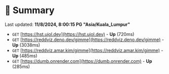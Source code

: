 # 📖 Summary
Last updated: **11/8/2024, 8:00:15 PG "Asia/Kuala_Lumpur"**

- `GET` [https://hst.ujol.dev](https://hst.ujol.dev) - **Up** (720ms)
- `GET` [https://reddviz.deno.dev/gimme](https://reddviz.deno.dev/gimme) - **Up** (3038ms)
- `GET` [https://reddviz.amar.kim/gimme](https://reddviz.amar.kim/gimme) - **Up** (485ms)
- `GET` [https://dumb.onrender.com](https://dumb.onrender.com) - **Up** (285ms)
